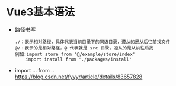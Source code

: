# Vue3基本语法

* 路径书写
  ```
  ./：表示相对路径，具体代表当前目录下的同级目录，遵从的是从后往前找文件
  @/：表示的是相对路径，@ 代表就是 src 目录，遵从的是从前往后找
  例如:import store from '@/example/store/index'
      import install from './packages/install'
  ```

* import ... from ..
  <br>https://blog.csdn.net/fyyyr/article/details/83657828

